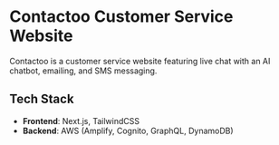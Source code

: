 # Contactoo Customer Service Website

Contactoo is a customer service website featuring live chat with an AI chatbot, emailing, and SMS messaging.

## Tech Stack

* **Frontend**: Next.js, TailwindCSS
* **Backend**: AWS (Amplify, Cognito, GraphQL, DynamoDB)